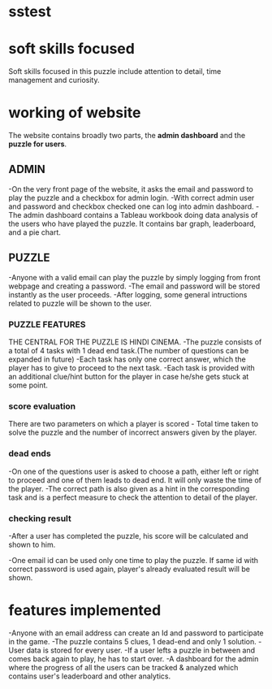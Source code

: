 # sstest


# soft skills focused
Soft skills focused in this puzzle include attention to detail, time management and curiosity.




# working of website
The website contains broadly two parts, the **admin dashboard** and the **puzzle for users**.

## ADMIN
-On the very front page of the website, it asks the email and password to play the puzzle and a checkbox for admin login.
-With correct admin user and password and checkbox checked one can log into admin dashboard.
-The admin dashboard contains a Tableau workbook doing data analysis of the users who have played the puzzle. It contains bar graph, leaderboard, and a pie chart.

## PUZZLE
-Anyone with a valid email can play the puzzle by simply logging from front webpage and creating a password.
-The email and password will be stored instantly as the user proceeds.
-After logging, some general intructions related to puzzle will be shown to the user.

### PUZZLE FEATURES
THE CENTRAL FOR THE PUZZLE IS HINDI CINEMA.
-The puzzle consists of a total of 4 tasks with 1 dead end task.(The number of questions can be expanded in future)
-Each task has only one correct answer, which the player has to give to proceed to the next task.
-Each task is provided with an additional clue/hint button for the player in case he/she gets stuck at some point.

### score evaluation
There are two parameters on which a player is scored - Total time taken to solve the puzzle and the number of incorrect answers given by the player.

### dead ends
-On one of the questions user is asked to choose a path, either left or right to proceed and one of them leads to dead end. It will only waste the time of the 
player.
-The correct path is also given as a hint in the corresponding task and is a perfect measure to check the attention to detail of the player.

### checking result
-After a user has completed the puzzle, his score will be calculated and shown to him.

-One email id can be used only one time to play the puzzle. If same id with correct password is used again, player's already evaluated result will be shown.




# features implemented
-Anyone with an email address can create an Id and password to participate in the game.
-The puzzle contains 5 clues, 1 dead-end and only 1 solution.
-User data is stored for every user.
-If a user lefts a puzzle in between and comes back again to play, he has to start over.
-A dashboard for the admin where the progress of all the users can be tracked & analyzed which contains user's leaderboard and other analytics.

